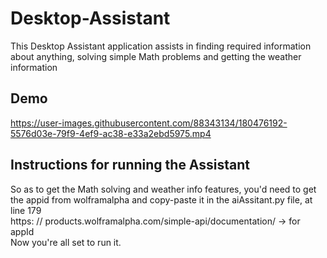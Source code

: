 # Desktop-Assistant
This Desktop Assistant application assists in finding required information about anything, solving simple Math problems and getting the weather information

## Demo
https://user-images.githubusercontent.com/88343134/180476192-5576d03e-79f9-4ef9-ac38-e33a2ebd5975.mp4


## Instructions for running the Assistant
So as to get the Math solving and weather info features, you'd need to
get the appid from wolframalpha and copy-paste it in the aiAssitant.py file, at line 179 <br />
https: // products.wolframalpha.com/simple-api/documentation/ -> for appId
<br />
Now you're all set to run it.

